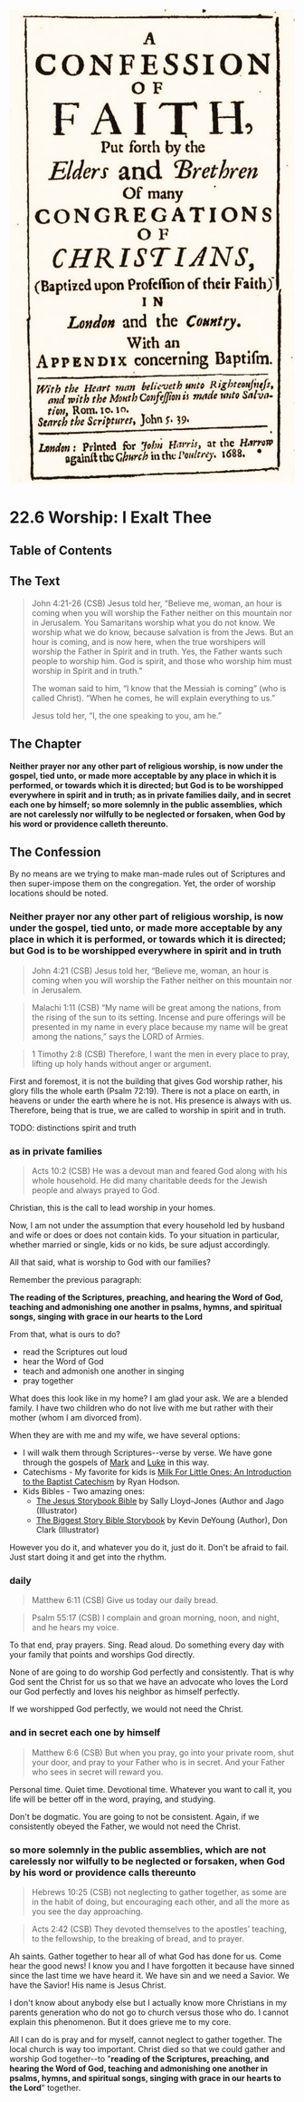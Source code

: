 <img class="intro-right" src="art-1689.png">

# 22.6 Worship: I Exalt Thee

## Table of Contents

<!-- toc -->

## The Text

>John 4:21-26 (CSB) Jesus told her, “Believe me, woman, an hour is coming when you will worship the Father neither on this mountain nor in Jerusalem. You Samaritans worship what you do not know. We worship what we do know, because salvation is from the Jews. But an hour is coming, and is now here, when the true worshipers will worship the Father in Spirit and in truth. Yes, the Father wants such people to worship him. God is spirit, and those who worship him must worship in Spirit and in truth.”
>
>The woman said to him, “I know that the Messiah is coming” (who is called Christ). “When he comes, he will explain everything to us.”
>
>Jesus told her, “I, the one speaking to you, am he.”

## The Chapter

**Neither prayer nor any other part of religious worship, is now under the gospel, tied unto, or made more acceptable by any place in which it is performed, or towards which it is directed; but God is to be worshipped everywhere in spirit and in truth; as in private families daily, and in secret each one by himself; so more solemnly in the public assemblies, which are not carelessly nor wilfully to be neglected or forsaken, when God by his word or providence calleth thereunto.**

## The Confession

By no means are we trying to make man-made rules out of Scriptures and then super-impose them on the congregation. Yet, the order of worship locations should be noted.

### Neither prayer nor any other part of religious worship, is now under the gospel, tied unto, or made more acceptable by any place in which it is performed, or towards which it is directed; but God is to be worshipped everywhere in spirit and in truth

>John 4:21 (CSB) Jesus told her, “Believe me, woman, an hour is coming when you will worship the Father neither on this mountain nor in Jerusalem.

>Malachi 1:11 (CSB) “My name will be great among the nations, from the rising of the sun to its setting. Incense and pure offerings will be presented in my name in every place because my name will be great among the nations,” says the LORD of Armies.

>1 Timothy 2:8 (CSB) Therefore, I want the men in every place to pray, lifting up holy hands without anger or argument.

First and foremost, it is not the building that gives God worship rather, his glory fills the whole earth (Psalm 72:19). There is not a place on earth, in heavens or under the earth where he is not. His presence is always with us. Therefore, being that is true, we are called to worship in spirit and in truth.

TODO: distinctions spirit and truth

### as in private families

>Acts 10:2 (CSB) He was a devout man and feared God along with his whole household. He did many charitable deeds for the Jewish people and always prayed to God.

Christian, this is the call to lead worship in your homes.

Now, I am not under the assumption that every household led by husband and wife or does or does not contain kids. To your situation in particular, whether married or single, kids or no kids, be sure adjust accordingly.

All that said, what is worship to God with our families?

Remember the previous paragraph:

**The reading of the Scriptures, preaching, and hearing the Word of God, teaching and admonishing one another in psalms, hymns, and spiritual songs, singing with grace in our hearts to the Lord**

From that, what is ours to do?

- read the Scriptures out loud
- hear the Word of God
- teach and admonish one another in singing
- pray together

What does this look like in my home? I am glad your ask. We are a blended family. I have two children who do not live with me but rather with their mother (whom I am divorced from). 

When they are with me and my wife, we have several options:

- I will walk them through Scriptures--verse by verse. We have gone through the gospels of [Mark](../mark/index.md) and [Luke](../luke/index.md) in this way.
- Catechisms - My favorite for kids is [Milk For Little Ones: An Introduction to the Baptist Catechism](https://brokenwharfe.com/product/milk-for-little-ones/) by Ryan Hodson.
- Kids Bibles - Two amazing ones:
  - [The Jesus Storybook Bible](https://www.amazon.com/Jesus-Storybook-Bible-Every-Whispers/dp/0310708257?crid=2OMGIDKMW9Y5P&dib=eyJ2IjoiMSJ9.rY0TRohuMw4fBMTanOgLi6WmmDv8N_VzcE8ngss7Lhxqr-Ko7cT7SwYBz0K2wkTnr3-v_qjK2jZcUwRAnBFIBAEAJjvROoNZFnREsqqBHNt5M5UXQBj3pG7KJtW1ncNZekmharG22LLmu7ESbK-219Q7_qAltfa1fqM952JDB6IBvgRenVLNVI7lwQvDA2z1OIj2w3gMFfBotuMFW-Kyujz7fkMvqBjjrtLszYcUdng._T0D2vJ1ZKfPeMk6zRGdgqVwKo_tmajtULR0_HthEvY&dib_tag=se&keywords=jesus+storybook+bible&qid=1712621703&sprefix=Jesus+stor,aps,92&sr=8-1) by Sally Lloyd-Jones (Author and Jago (Illustrator)
  - [The Biggest Story Bible Storybook](https://www.amazon.com/gp/product/1433557371) by Kevin DeYoung (Author), Don Clark (Illustrator)

However you do it, and whatever you do it, just do it. Don't be afraid to fail. Just start doing it and get into the rhythm.

### daily

>Matthew 6:11 (CSB) Give us today our daily bread.

>Psalm 55:17 (CSB) I complain and groan morning, noon, and night, and he hears my voice.

To that end, pray prayers. Sing. Read aloud. Do something every day with your family that points and worships God directly.

None of are going to do worship God perfectly and consistently. That is why God sent the Christ for us so that we have an advocate who loves the Lord our God perfectly and loves his neighbor as himself perfectly. 

If we worshipped God perfectly, we would not need the Christ.

### and in secret each one by himself

>Matthew 6:6 (CSB) But when you pray, go into your private room, shut your door, and pray to your Father who is in secret. And your Father who sees in secret will reward you.

Personal time. Quiet time. Devotional time. Whatever you want to call it, you life will be better off in the word, praying, and studying.

Don't be dogmatic. You are going to not be consistent. Again, if we consistently obeyed the Father, we would not need the Christ.

### so more solemnly in the public assemblies, which are not carelessly nor wilfully to be neglected or forsaken, when God by his word or providence calls thereunto

>Hebrews 10:25 (CSB) not neglecting to gather together, as some are in the habit of doing, but encouraging each other, and all the more as you see the day approaching.

>Acts 2:42 (CSB) They devoted themselves to the apostles’ teaching, to the fellowship, to the breaking of bread, and to prayer.

Ah saints. Gather together to hear all of what God has done for us. Come hear the good news! I know you and I have forgotten it because have sinned since the last time we have heard it. We have sin and we need a Savior. We have the Savior! His name is Jesus Christ.

I don't know about anybody else but I actually know more Christians in my parents generation who do not go to church versus those who do. I cannot explain this phenomenon. But it does grieve me to my core.

All I can do is pray and for myself, cannot neglect to gather together. The local church is way too important. Christ died so that we could gather and worship God together--to "**reading of the Scriptures, preaching, and hearing the Word of God, teaching and admonishing one another in psalms, hymns, and spiritual songs, singing with grace in our hearts to the Lord**" together.
